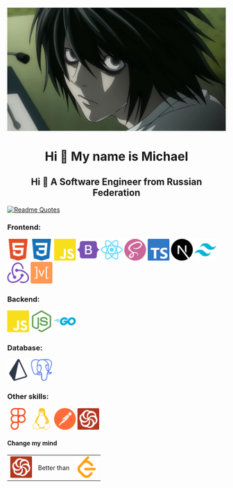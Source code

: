 <p align="center">
  <img src="./assets/L.jpg"/>
</p>

<h1 align="center">Hi 👋 My name is Michael</h1>

<h2 align="center">Hi 👋 A Software Engineer from Russian Federation</h2>

[![Readme Quotes](https://quotes-github-readme.vercel.app/api?quote=Если+это+не+весело,+значит+вы+делаете+это+неправильно&author=Боб+Бассо&theme=catppuccin_mocha)](https://github.com/piyushsuthar/github-readme-quotes)

### Frontend:

<p>
  <img src="./assets/Frontend/html5-color.svg" width="50"/>
  <img src="./assets/Frontend/css3-color.svg" width="50"/>
  <img src="./assets/Frontend/javascript-color.svg" width="50"/>
  <img src="./assets/Frontend/bootstrap-color.svg" width="50"/>
  <img src="./assets/Frontend/react-color.svg" width="50"/>
  <img src="./assets/Frontend/sass-color.svg" width="50"/>
  <img src="./assets/Frontend/typescript-color.svg" width="50"/>
  <img src="./assets/Frontend/nextdotjs-color.svg" width="50"/>
  <img src="./assets/Frontend/tailwindcss-color.svg" width="50"/>
  <img src="./assets/Frontend/redux-color.svg" width="50"/>
  <img src="./assets/Frontend/mobx-color.svg" width="50"/>
</p>

### Backend:

<p>
  <img src="./assets/Backend/javascript-color.svg" width="50"/>
  <img src="./assets/Backend/nodedotjs-color.svg" width="50"/>
  <img src="./assets/Backend/go-color.svg" width="50"/>
</p>

### Database:

<p>
  <img src="./assets/Database/prisma-color.svg" width="50"/>
  <img src="./assets/Database/postgresql-color.svg" width="50"/>
</p>

### Other skills:

<p>
  <img src="./assets/Other/figma-color.svg" width="50"/>
  <img src="./assets/Other/linux-color.svg" width="50"/>
  <img src="./assets/Other/postman-color.svg" width="50"/>
  <img src="./assets/Other/codewars-color.svg" width="50"/>
</p>

#### Change my mind

<table>
  <tr>
    <td style="vertical-align: middle;"><img src="./assets/Other/codewars-color.svg" width="50"/></td>
    <td style="vertical-align: middle;"><p>Better than</p></td>
    <td style="vertical-align: middle;"><img src="./assets/Other/leetcode-color.svg" width="50"/></td>
  </tr>
</table>
